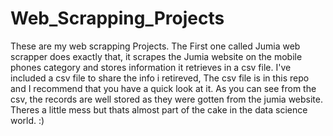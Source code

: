 # Web_Scrapping_Projects
These are my web scrapping Projects.
The First one called Jumia web scrapper does exactly that, it scrapes the Jumia website on the mobile phones category and stores information it retrieves in a csv file. I've included a csv file to share the info i retireved, The csv file is in this repo and I recommend that you have a quick look at it.
As you can see from the csv, the records are well stored as they were gotten from the jumia website. Theres a little mess but thats almost part of the cake in the data science world. :)

